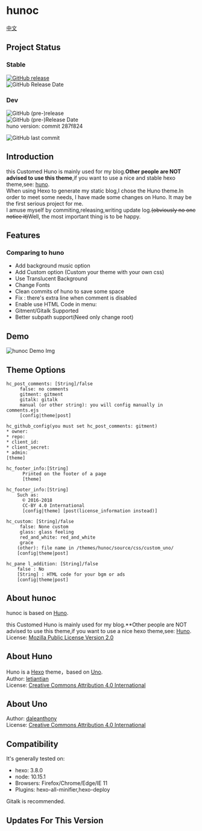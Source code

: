 # hunoc

[中文](./README_zh.md)

## Project Status

### Stable

[![GitHub release](https://img.shields.io/github/release/Riband/hunoc.svg?style=flat-square)](https://github.com/Riband/hunoc/releases/)  
![GitHub Release Date](https://img.shields.io/github/release-date/Riband/hunoc.svg?style=flat-square)  

### Dev

![GitHub (pre-)release](https://img.shields.io/github/release/Riband/hunoc/all.svg?style=flat-square)  
![GitHub (pre-)Release Date](https://img.shields.io/github/release-date-pre/Riband/hunoc.svg?style=flat-square)  
huno version: commit 287f824

![GitHub last commit](https://img.shields.io/github/last-commit/Riband/hunoc.svg?style=flat-square)  

## Introduction

this Customed Huno is mainly used for my blog.**Other people are NOT advised to use this theme**,if you want to use a nice and stable hexo theme,see: [huno](https://github.com/letiantian/huno/).  
When using Hexo to generate my static blog,I chose the Huno theme.In order to meet some needs, I have made some changes on Huno. It may be the first serious project for me.  
I amuse myself by commiting,releasing,writing update log.<del>(obviously no one notice it)</del>Well, the most important thing is to be happy.  

## Features

### Comparing to huno

* Add background music option
* Add Custom option (Custom your theme with your own css)
* Use Translucent Background
* Change Fonts
* Clean commits of huno to save some space
* Fix : there's extra line when comment is disabled
* Enable use HTML Code in menu:  
* Gitment/Gitalk Supported
* Better subpath support(Need only change root)

## Demo

![hunoc Demo Img](https://riband.github.io/RiBase/hunoc-demo/demo.jpg)  

## Theme Options
[theme]: /themes/hunoc/_config.yml  
[config]: /_config.yml  
[post]: /source/_post/*.md  

    hc_post_comments: [String]/false
         false: no comments  
         gitment: gitment
         gitalk: gitalk
         manual (or other string): you will config manually in comments.ejs  
         [config|theme|post]

    hc_github_config(you must set hc_post_comments: gitment)
    * owner:
    * repo:
    * client_id:
    * client_secret:
    * admin:
    [theme]

    hc_footer_info:[String]
          Printed on the footer of a page
          [theme]

    hc_footer_info:[String]
        Such as:  
          © 2016-2018  
          CC-BY 4.0 International  
          [config|theme] [post(license_information instead)]

    hc_custom: [String]/false
         false: None custom
         glass: glass feeling
         red_and_white: red_and_white
         grace
        (other): file name in /themes/hunoc/source/css/custom_uno/
        [config|theme|post]  

    hc_pane l_addition: [String]/false
        false : No
        [String] : HTML code for your bgm or ads  
        [config|theme|post]

## About hunoc

hunoc is based on [Huno](https://github.com/letiantian/huno/).

this Customed Huno is mainly used for my blog.**Other people are NOT advised to use this theme</b>,if you want to use a nice hexo theme,see: [Huno](https://github.com/letiantian/huno/).
License: [Mozilla Public License Version 2.0](https://www.mozilla.org/en-US/MPL/2.0/)  

## About Huno

Huno is a [Hexo](http://hexo.io/) theme，based on [Uno](https://github.com/daleanthony/uno/).  
Author: [letiantian](https://github.com/letiantian/)  
License: [Creative Commons Attribution 4.0 International](http://creativecommons.org/licenses/by/4.0/)  

## About Uno

Author: [daleanthony](https://github.com/daleanthony/)  
License: [Creative Commons Attribution 4.0 International](http://creativecommons.org/licenses/by/4.0/)  

## Compatibility

It's generally tested on:

* hexo: 3.8.0
* node: 10.15.1
* Browsers: Firefox/Chrome/Edge/IE 11
* Plugins: hexo-all-minifier,hexo-deploy

Gitalk is recommended.

## Updates For This Version



